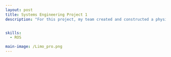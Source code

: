 ```yaml
---
layout: post
title: Systems Engineering Project 1
description: "For this project, my team created and constructed a physical arena for the AgileX LIMO mobile robot as part of a robotics systems engineering project. The environment was designed for the LIMO robot to perform tasks such as navigation, path planning, mapping, and localization. Additionally, understanding how the robot interacts with its environment, handling design trade-offs under time and financial constraints, and cooperating as a team were all necessary factors for this project. Hence, the final result would reflect reliable testing of SLAM and obstacle avoidance of the arena.<br><br> <b>Arena Design</b> <br> Before the actual implementation of the robot autonomous navigation, the arena had to be created. Our team's arena design was a collaborative and interative process which began with the survey of Changi Airport Terminal 1 to gather perspective of distinct landmarks such as the arrival/departure halls and Kinetic rain. With these references, we created an initial 3D layout on SolidWorks to model the arena layout. After which, our team reviewed and refined our design based on space constraint and material limitations. Key modifications included removing ramps to to simplify the making of the arena and focused on scalable elemnents like walls, flooring and decorative structures. Our team team then sourced materials such as foam board for the flooring and walls, clay for the Kinetic Rain Droplets (practical to build and aestheically accurate) and spray paint for finishing. Through trial aand error and feedbacks, the final arena design managed to capture the essernce of Changi Airport Terminal while also following the technical requirements of AgileX LIMO robot's navigation. <br><br> <b>Implementing System Approach</b> <br> <br> Our team applied Systems Approach from SEBok to guide the designing of the arena and overall the project execution. First off, we began with problem identification which involved identifying constraints like space limitations and material availability. For solution synthesis, we explored possible solutions to mitigate this problem for example, segmenting the arena into modular components(Kinetic Rain, Wall) and allocated tasks based on members expertise. Doing trade-off analysis such as choosing foam over pricier materias and excluding ramps from the arena for feasibility dictated our decisions. Verification was evident in SolidWorks design revision (v1.0 to v1.1) by contrasting it against stakeholders requirements and also validation involved testing the navigation in the physical arena. <br><br> <b>Robot Navigation</b><br><br>From the available tools, our team decided to use RTAB-Map navigation over GMapping and Cartographer, as our arena (and others') was more complex and required detailed scanning and mapping of obstacles. To implement RTAB-Map with the LIMO robot, we followed a workflow. First, we initialized the LIMO by launching:<pre><code>roslaunch limo_bringup limo_start.launch</code></pre>Then, we activated the Astra camera using:<pre><code>dabai_u3.launch</code></pre>to capture depth data, followed by:<pre><code>limo_rtabmap_orbbec.launch</code></pre>to run SLAM. Lastly, we visualized the mapping and the robot’s pose in real time using RViz with:<pre><code>rtabmap_rviz.launch</code></pre>One advantage of using RTAB-Map is that it eliminates the need to set the robot’s initial pose manually, as it auto-localizes using an existing map database (`~/.ros/rtabmap.db`). With this setup, we achieved accurate path planning and reliable obstacle avoidance."


skills: 
  - ROS

main-image: /Limo_pro.png
---
```







